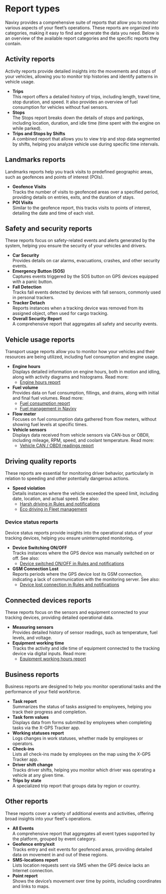 # Report types

Navixy provides a comprehensive suite of reports that allow you to monitor various aspects of your fleet’s operations. These reports are organized into categories, making it easy to find and generate the data you need. Below is an overview of the available report categories and the specific reports they contain.

## Activity reports

Activity reports provide detailed insights into the movements and stops of your vehicles, allowing you to monitor trip histories and identify patterns in vehicle usage.

* **Trips**\
  This report offers a detailed history of trips, including length, travel time, stop duration, and speed. It also provides an overview of fuel consumption for vehicles without fuel sensors.
* **Stops**\
  The Stops report breaks down the details of stops and parkings, including location, duration, and idle time (time spent with the engine on while parked).
* **Trips and Stops by Shifts**\
  A combined report that allows you to view trip and stop data segmented by shifts, helping you analyze vehicle use during specific time intervals.

## Landmarks reports

Landmarks reports help you track visits to predefined geographic areas, such as geofences and points of interest (POIs).

* **Geofence Visits**\
  Tracks the number of visits to geofenced areas over a specified period, providing details on entries, exits, and the duration of stays.
* **POI Visits**\
  Similar to the geofence report, this tracks visits to points of interest, detailing the date and time of each visit.

## Safety and security reports

These reports focus on safety-related events and alerts generated by the system, helping you ensure the security of your vehicles and drivers.

* **Car Security**\
  Provides details on car alarms, evacuations, crashes, and other security events.
* **Emergency Button (SOS)**\
  Captures events triggered by the SOS button on GPS devices equipped with a panic button.
* **Fall Detection**\
  Tracks fall events detected by devices with fall sensors, commonly used in personal trackers.
* **Tracker Detach**\
  Reports instances when a tracking device was removed from its assigned object, often used for cargo tracking.
* **Overall Security Report**\
  A comprehensive report that aggregates all safety and security events.

## Vehicle usage reports

Transport usage reports allow you to monitor how your vehicles and their resources are being utilized, including fuel consumption and engine usage.

* **Engine hours**\
  Displays detailed information on engine hours, both in motion and idling, along with activity diagrams and histograms. Read more:
  * [Engine hours report](specific-report-details/engine-hours-report.md)
* **Fuel volume**\
  Provides data on fuel consumption, fillings, and drains, along with initial and final fuel volumes. Read more:
  * [Fuel consumption report](specific-report-details/fuel-volume-report.md)
  * [Fuel management in Navixy](https://squaregps.atlassian.net/wiki/spaces/SC/pages/2380890113/Fuel+control+in+Navixy)
* **Flow meter**\
  Focuses on fuel consumption data gathered from flow meters, without showing fuel levels at specific times.
* **Vehicle sensors**\
  Displays data received from vehicle sensors via CAN-bus or OBDII, including mileage, RPM, speed, and coolant temperature. Read more:
  * [Vehicle CAN / OBDII readings report](https://squaregps.atlassian.net/wiki/spaces/USERDOCSOLD/pages/2909015593/Report+types)

## Driving quality reports

These reports are essential for monitoring driver behavior, particularly in relation to speeding and other potentially dangerous actions.

* **Speed violation**\
  Details instances where the vehicle exceeded the speed limit, including date, location, and actual speed. See also:
  * [Harsh driving in Rules and notifications](../rules-and-notifications/safety/harsh-driving.md)
  * [Eco driving in Fleet management](../fleet-management/eco-driving.md)

### Device status reports

Device status reports provide insights into the operational status of your tracking devices, helping you ensure uninterrupted monitoring.

* **Device Switching ON/OFF**\
  Tracks instances where the GPS device was manually switched on or off. See also:
  * [Device switched ON/OFF in Rules and notifications](../rules-and-notifications/device-power/device-switched-onoff.md)
* **GSM Connection Lost**\
  Reports periods where the GPS device lost its GSM connection, indicating a lack of communication with the monitoring server. See also:
  * [Device lost connection in Rules and notifications](../rules-and-notifications/device-connection/device-lost-connection.md)

## Connected devices reports

These reports focus on the sensors and equipment connected to your tracking devices, providing detailed operational data.

* **Measuring sensors**\
  Provides detailed history of sensor readings, such as temperature, fuel levels, and voltage.
* **Equipment working time**\
  Tracks the activity and idle time of equipment connected to the tracking device via digital inputs. Read more:
  * [Equipment working hours report](specific-report-details/equipment-working-time-report.md)

## Business reports

Business reports are designed to help you monitor operational tasks and the performance of your field workforce.

* **Task report**\
  Summarizes the status of tasks assigned to employees, helping you track their progress and completion.
* **Task form values**\
  Displays data from forms submitted by employees when completing tasks via the X-GPS Tracker app.
* **Working statuses report**\
  Logs changes in work statuses, whether made by employees or operators.
* **Check-ins**\
  Lists all check-ins made by employees on the map using the X-GPS Tracker app.
* **Driver shift change**\
  Tracks driver shifts, helping you monitor which driver was operating a vehicle at any given time.
* **Trips by state**\
  A specialized trip report that groups data by region or country.

## Other reports

These reports cover a variety of additional events and activities, offering broad insights into your fleet's operations.

* **All Events**\
  A comprehensive report that aggregates all event types supported by the platform, grouped by event category.
* **Geofence entry/exit**\
  Tracks entry and exit events for geofenced areas, providing detailed data on movement in and out of these regions.
* **SMS-locations report**\
  Lists location requests sent via SMS when the GPS device lacks an Internet connection.
* **Point report**\
  Shows the device’s movement over time by points, including coordinates and links to maps.
